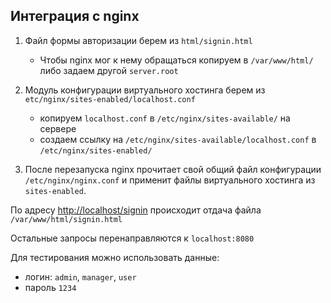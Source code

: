 ## Интеграция с nginx

1. Файл формы авторизации берем из `html/signin.html`

   - Чтобы nginx мог к нему обращаться копируем в `/var/www/html/` либо задаем другой `server.root`

2. Модуль конфигурации виртуального хостинга берем из `etc/nginx/sites-enabled/localhost.conf`
  
   - копируем `localhost.conf` в `/etc/nginx/sites-available/` на сервере
   - создаем ссылку на `/etc/nginx/sites-available/localhost.conf` в `/etc/nginx/sites-enabled/`
   
3. После перезапуска nginx прочитает свой общий файл конфигурации `/etc/nginx/nginx.conf` и применит файлы виртуального хостинга из `sites-enabled`.

По адресу [http://localhost/signin](http://localhost/signin) происходит отдача файла `/var/www/html/signin.html`

Остальные запросы перенаправляются к `localhost:8080`

Для тестирования можно использовать данные:
  - логин: `admin`, `manager`, `user`
  - пароль `1234`